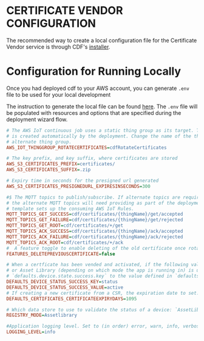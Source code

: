 # CERTIFICATE VENDOR CONFIGURATION

The recommended way to create a local configuration file for the Certificate Vendor service is through CDF's [installer](../../installer/README.md#deployment-using-wizard).
# Configuration for Running Locally

Once you had deployed cdf to your AWS account, you can generate `.env` file to be used for your local development

The instruction to generate the local file can be found [here](../../installer/README.md#local-development). The `.env` file will be populated with resources and options that are specified during the deployment wizard flow.

```ini
# The AWS IoT continuous job uses a static thing group as its target. The thing group `cdfRotateCertificates`
# is created automatically by the deployment. Change the name of the thing group if you want to use an
# alternate thing group.
AWS_IOT_THINGGROUP_ROTATECERTIFICATES=cdfRotateCertificates

# The key prefix, and key suffix, where certificates are stored
AWS_S3_CERTIFICATES_PREFIX=certificates/
AWS_S3_CERTIFICATES_SUFFIX=.zip

# Expiry time in seconds for the presigned url generated
AWS_S3_CERTIFICATES_PRESIGNEDURL_EXPIRESINSECONDS=300

#$ The MQTT topics to publish/subscribe. If alternate topics are required, change here. Note that
# the alternate MQTT topics will need providing as part of the deployment as the CloudFormation
# template sets up the consuming AWS IoT Rules.
MQTT_TOPICS_GET_SUCCESS=cdf/certificates/{thingName}/get/accepted
MQTT_TOPICS_GET_FAILURE=cdf/certificates/{thingName}/get/rejected
MQTT_TOPICS_GET_ROOT=cdf/certificates/+/get
MQTT_TOPICS_ACK_SUCCESS=cdf/certificates/{thingName}/ack/accepted
MQTT_TOPICS_ACK_FAILURE=cdf/certificates/{thingName}/ack/rejected
MQTT_TOPICS_ACK_ROOT=cdf/certificates/+/ack
#  A feature toggle to enable deleting of the old certificate once rotated.
FEATURES_DELETEPREVIOUSCERTIFICATE=false

# When a certficate has been vended and activated, if the following values are set then the device registry
# or Asset Library (depending on which mode the app is running in) is updated by setting the key defined in 
# `defaults.device.state.success.key` to the value defined in `defaults.device.state.success.value`.
DEFAULTS_DEVICE_STATUS_SUCCESS_KEY=status
DEFAULTS_DEVICE_STATUS_SUCCESS_VALUE=active
# If creating a new certificate from a CSR, the expiration date to set.
DEFAULTS_CERTIFICATES_CERTIFICATEEXPIRYDAYS=1095

# Which data store to use to validate the status of a device: `AssetLibrary`, `DeviceRegistry` or `None`.
REGISTRY_MODE=Assetlibrary

#Application logging level. Set to (in order) error, warn, info, verbose, debug  or silly.
LOGGING_LEVEL=info
```